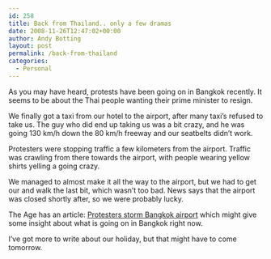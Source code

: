 ```yaml
---
id: 258
title: Back from Thailand.. only a few dramas
date: 2008-11-26T12:47:02+00:00
author: Andy Botting
layout: post
permalink: /back-from-thailand
categories:
  - Personal
---
```

As you may have heard, protests have been going on in Bangkok recently. It seems to be about the Thai people wanting their prime minister to resign.

We finally got a taxi from our hotel to the airport, after many taxi&#8217;s refused to take us. The guy who did end up taking us was a bit crazy, and he was going 130 km/h down the 80 km/h freeway and our seatbelts didn&#8217;t work.

Protesters were stopping traffic a few kilometers from the airport. Traffic was crawling from there towards the airport, with people wearing yellow shirts yelling a going crazy.

We managed to almost make it all the way to the airport, but we had to get our and walk the last bit, which wasn&#8217;t too bad. News says that the airport was closed shortly after, so we were probably lucky.

The Age has an article: [Protesters storm Bangkok airport](http://www.theage.com.au/world/protesters-storm-bangkok-airport-20081126-6hmo.html) which might give some insight about what is going on in Bangkok right now.

I&#8217;ve got more to write about our holiday, but that might have to come tomorrow.